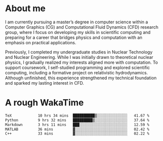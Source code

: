 # About me

I am currently pursuing a master’s degree in computer science within a Computer Graphics (CG) and Computational Fluid Dynamics (CFD) research group, where I focus on developing my skills in scientific computing and preparing for a career that bridges physics and computation with an emphasis on practical applications.

Previously, I completed my undergraduate studies in Nuclear Technology and Nuclear Engineering. While I was initially drawn to theoretical nuclear physics, I gradually realized my interests aligned more with computation. To support coursework, I self-studied programming and explored scientific computing, including a formative project on relativistic hydrodynamics. Although unfinished, this experience strengthened my technical foundation and sparked my lasting interest in CFD.

# A rough WakaTime

<!--START_SECTION:waka-->

```txt
TeX            10 hrs 34 mins  ██████████▒░░░░░░░░░░░░░░   41.67 %
Python         9 hrs 32 mins   █████████▒░░░░░░░░░░░░░░░   37.64 %
Markdown       3 hrs 11 mins   ███░░░░░░░░░░░░░░░░░░░░░░   12.59 %
MATLAB         36 mins         ▓░░░░░░░░░░░░░░░░░░░░░░░░   02.42 %
C++            33 mins         ▓░░░░░░░░░░░░░░░░░░░░░░░░   02.22 %
```

<!--END_SECTION:waka-->
